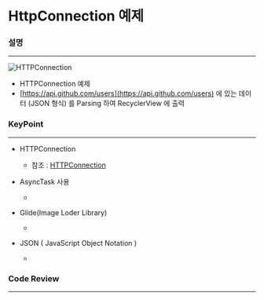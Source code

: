# HttpConnection 예제

### 설명
____________________________________________________

![HTTPConnection]()

- HTTPConnection 예제
- [https://api.github.com/users](https://api.github.com/users) 에 있는 데이터 (JSON 형식) 를 Parsing 하여 RecyclerView 에 출력 

### KeyPoint
____________________________________________________

- HTTPConnection

  - 참조 : [HTTPConnection](https://github.com/Hooooong/DAY25_HTTPConnect)

- AsyncTask 사용

  -

- Glide(Image Loder Library)

  -

- JSON ( JavaScript Object Notation )

  -

### Code Review
____________________________________________________
